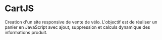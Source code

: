 # CartJS

Creation d'un site responsive de vente de vélo. L'objectif est de réaliser un panier en JavaScript avec ajout, suppression et calculs dynamique des informations produit.
